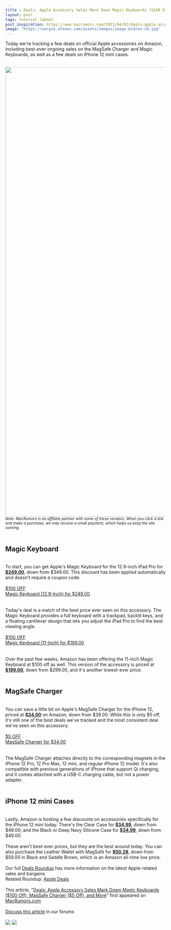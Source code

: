 ```yaml
---
title : Deals: Apple Accessory Sales Mark Down Magic Keyboards ($100 Off), MagSafe Charger ($5 Off), and More
layout: post
tags: tutorial labnol
post_inspiration: https://www.macrumors.com/2021/04/02/deals-apple-accessory-sales/
image: "https://sergio.afanou.com/assets/images/image-midres-24.jpg"
---
```


Today we're tracking a few deals on official Apple accessories on Amazon, including best-ever ongoing sales on the MagSafe Charger and Magic Keyboards, as well as a few deals on iPhone 12 mini cases.
<br/>

<br/>
<img src="https://images.macrumors.com/article-new/2021/04/april-2-deals.jpg" alt="" width="2500" height="1406" class="aligncenter size-full wp-image-792154" /><em><small>Note: MacRumors is an affiliate partner with some of these vendors. When you click a link and make a purchase, we may receive a small payment, which helps us keep the site running.</small></em>
<br/>

<br/>
<h2>Magic Keyboard</h2>
<br/>
To start, you can get Apple's Magic Keyboard for the 12.9-inch iPad Pro for <a href="https://www.amazon.com/dp/B0863F794B?tag=macrumors-20&linkCode=ogi&th=1&psc=1"><strong>&#36;249.00</strong></a>, down from &#36;349.00. This discount has been applied automatically and doesn't require a coupon code.
<br/>

<br/>
<div class="center-wrap"><a href="https://www.amazon.com/dp/B0863F794B?tag=macrumors-20&linkCode=ogi&th=1&psc=1"target="_blank"><div class="fancybutton"><div class="fancybadge">&#36;100 OFF</div>Magic Keyboard (12.9-Inch) for &#36;249.00</div></a></div>
<br/>

<br/>
Today's deal is a match of the best price ever seen on this accessory. The Magic Keyboard provides a full keyboard with a trackpad, backlit keys, and a floating cantilever design that lets you adjust the iPad Pro to find the best viewing angle.
<br/>

<br/>
<div class="center-wrap"><a href="https://www.amazon.com/dp/B0863BQJMS?tag=macrumors-20&linkCode=ogi&th=1&psc=1"target="_blank"><div class="fancybutton"><div class="fancybadge">&#36;100 OFF</div>Magic Keyboard (11-Inch) for &#36;199.00</div></a></div>
<br/>

<br/>
Over the past few weeks, Amazon has been offering the 11-inch Magic Keyboard at &#36;100 off as well. This version of the accessory is priced at <a href="https://www.amazon.com/dp/B0863BQJMS?tag=macrumors-20&linkCode=ogi&th=1&psc=1"><strong>&#36;199.00</strong></a>, down from &#36;299.00, and it's another lowest-ever price.
<br/>

<br/>
<h2>MagSafe Charger</h2>
<br/>
You can save a little bit on Apple's MagSafe Charger for the iPhone 12, priced at <a href="https://www.amazon.com/Apple-MHXH3AM-A-MagSafe-Charger/dp/B08L5NP6NG?ref_=ast_sto_dp"><strong>&#36;34.00</strong></a> on Amazon, down from &#36;39.00. While this is only &#36;5 off, it's still one of the best deals we've tracked and the most consistent deal we've seen on this accessory.
<br/>

<br/>
<div class="center-wrap"><a href="https://www.amazon.com/Apple-MHXH3AM-A-MagSafe-Charger/dp/B08L5NP6NG?ref_=ast_sto_dp"target="_blank"><div class="fancybutton"><div class="fancybadge">&#36;5 OFF</div>MagSafe Charger for &#36;34.00</div></a></div>
<br/>

<br/>
The MagSafe Charger attaches directly to the corresponding magnets in the iPhone 12 Pro, 12 Pro Max, 12 mini, and regular iPhone 12 model. It's also compatible with previous generations of iPhone that support Qi charging, and it comes attached with a USB-C charging cable, but not a power adapter.
<br/>

<br/>
<h2>iPhone 12 mini Cases</h2>
<br/>
Lastly, Amazon is hosting a few discounts on accessories specifically for the iPhone 12 mini today. There's the Clear Case for <a href="https://www.amazon.com/Apple-Clear-Case-iPhone-Mini/dp/B08L5MXKZP?ref_=ast_sto_dp"><strong>&#36;34.99</strong></a>, down from &#36;49.00; and the Black or Deep Navy Silicone Case for <a href="https://www.amazon.com/Apple-Silicone-Case-MagSafe-iPhone/dp/B08L5NJTSS?ref_=ast_sto_dp&th=1"><strong>&#36;34.99</strong></a>, down from &#36;49.00.
<br/>

<br/>
These aren't best-ever prices, but they are the best around today. You can also purchase the Leather Wallet with MagSafe for <a href="https://www.amazon.com/Apple-Leather-Wallet-MagSafe-iPhone/dp/B08L5P8WCZ?ref_=ast_sto_dp&th=1"><strong>&#36;50.28</strong></a>, down from &#36;59.00 in Black and Saddle Brown, which is an Amazon all-time low price.
<br/>

<br/>
Our full <a href="https://www.macrumors.com/roundup/best-apple-deals/">Deals Roundup</a> has more information on the latest Apple-related sales and bargains.<div class="linkback">Related Roundup: <a href="https://www.macrumors.com/roundup/best-apple-deals/">Apple Deals</a></div><br/>This article, &quot;<a href="https://www.macrumors.com/2021/04/02/deals-apple-accessory-sales/">Deals: Apple Accessory Sales Mark Down Magic Keyboards (&#36;100 Off), MagSafe Charger (&#36;5 Off), and More</a>&quot; first appeared on <a href="https://www.macrumors.com">MacRumors.com</a><br/><br/><a href="https://forums.macrumors.com/threads/deals-apple-accessory-sales-mark-down-magic-keyboards-100-off-magsafe-charger-5-off-and-more.2290422/">Discuss this article</a> in our forums<br/><br/><div class="feedflare">
<a href="http://feeds.macrumors.com/~ff/MacRumors-All?a=gg6yIGKpxAI:TZKkEaxlbko:6W8y8wAjSf4"><img src="http://feeds.feedburner.com/~ff/MacRumors-All?d=6W8y8wAjSf4" border="0"></img></a> <a href="http://feeds.macrumors.com/~ff/MacRumors-All?a=gg6yIGKpxAI:TZKkEaxlbko:qj6IDK7rITs"><img src="http://feeds.feedburner.com/~ff/MacRumors-All?d=qj6IDK7rITs" border="0"></img></a>
</div><img src="http://feeds.feedburner.com/~r/MacRumors-All/~4/gg6yIGKpxAI" height="1" width="1" alt=""/>